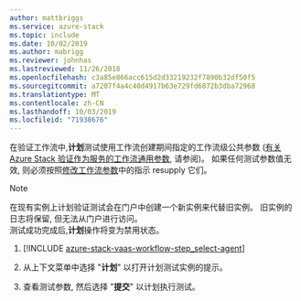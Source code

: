 ```yaml
---
author: mattbriggs
ms.service: azure-stack
ms.topic: include
ms.date: 10/02/2019
ms.author: mabrigg
ms.reviewer: johnhas
ms.lastreviewed: 11/26/2018
ms.openlocfilehash: c3a85e866acc615d2d33219232f7890b32df50f5
ms.sourcegitcommit: a7207f4a4c40d4917b63e729fd6872b3dba72968
ms.translationtype: MT
ms.contentlocale: zh-CN
ms.lasthandoff: 10/03/2019
ms.locfileid: "71938676"
---
```

在验证工作流中,**计划**测试使用工作流创建期间指定的工作流级公共参数 ([有关 Azure Stack 验证作为服务的工作流通用参数](../azure-stack-vaas-parameters.md), 请参阅)。 如果任何测试参数值无效, 则必须按照[修改工作流参数](../azure-stack-vaas-monitor-test.md#change-workflow-parameters)中的指示 resupply 它们。

> [!NOTE]
> 在现有实例上计划验证测试会在门户中创建一个新实例来代替旧实例。 旧实例的日志将保留, 但无法从门户进行访问。  
测试成功完成后,**计划**操作将变为禁用状态。

1. [!INCLUDE [azure-stack-vaas-workflow-step_select-agent](azure-stack-vaas-workflow-step_select-agent.md)]

1. 从上下文菜单中选择 "**计划**" 以打开计划测试实例的提示。

1. 查看测试参数, 然后选择 "**提交**" 以计划执行测试。